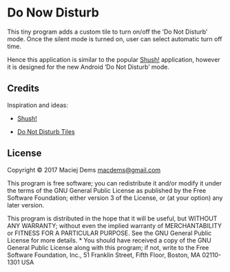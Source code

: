 # Do Now Disturb

This tiny program adds a custom tile to turn on/off the ‘Do Not Disturb’
mode. Once the silent mode is turned on, user can select automatic
turn off time.

Hence this application is similar to the popular [Shush!](https://play.google.com/store/apps/details?id=com.publicobject.shush&hl=pl)
application, however it is designed for the new Android ‘Do Not Disturb’
mode.

## Credits

Inspiration and ideas:

* [Shush!](https://play.google.com/store/apps/details?id=com.publicobject.shush&hl=pl)

* [Do Not Disturb Tiles](https://github.com/bskup/donotdisturbtiles)

## License

Copyright © 2017 Maciej Dems <macdems@gmail.com>

This program is free software; you can redistribute it and/or modify
it under the terms of the GNU General Public License as published by
the Free Software Foundation; either version 3 of the License, or
(at your option) any later version.

This program is distributed in the hope that it will be useful,
but WITHOUT ANY WARRANTY; without even the implied warranty of
MERCHANTABILITY or FITNESS FOR A PARTICULAR PURPOSE.  See the
GNU General Public License for more details.
*
You should have received a copy of the GNU General Public License
along with this program; if not, write to the Free Software Foundation,
Inc., 51 Franklin Street, Fifth Floor, Boston, MA 02110-1301  USA

